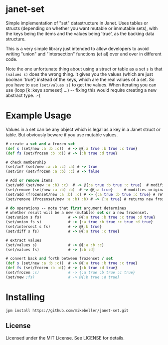 # janet-set

Simple implementation of "set" datastructure in Janet.  Uses
tables or structs (depending on whether you want mutable or
immutable sets), with the keys being the items and the values
being 'true', as the backing data structure.

This is a very simple library just intended to allow developers
to avoid writing "union" and "intersection" functions (et al)
over and over in different code.

Note the one unfortunate thing about using a struct or table
as a set `s` is that `(values s)` does the wrong thing.  It
gives you the values (which are just boolean 'true') instead
of the keys, which are the real values of a set.  So you have
to use `(set/values s)` to get the values.  When iterating you
can use (loop [k :keys someset] ...) -- fixing this would require
creating a new abstract type. :-(

# Example Usage

Values in a set can be any object which is legal as a key in
a Janet struct or table.  But obviously beware if you use mutable
values.

```clojure
# create a set and a frozen set
(def s (set/new :a :b :c))  # -> @{:a true :b true :c true}
(def fs (set/frozen :b :d)) # -> {:b true :d true}

# check membership
(set/in? (set/new :a :b :c) :a) # -> true
(set/in? (set/frozen :a :b) :c) # -> false

# Add or remove items
(set/add (set/new :a :b) :c)  # -> @{:a true :b true :c true}  # modifies original
(set/remove (set/new :a :b) :b)  # -> @{:a true}     # modifies original
(set/add (frozenset/new :a :b) :c) # -> {:a true :b true :c true} # returns new frozenset
(set/remove (frozenset/new :a :b) :b) # -> {:a true} # returns new frozenset

# do operations -- note that first argument determines
# whether result will be a new (mutable) set or a new frozenset.
(set/union s fs)            # -> @{:a true :b true :c true :d true}
(set/union fs s)            # -> {:a true :b true :c true :d true}
(set/intersect s fs)        # -> @{:b true}
(set/diff s fs)             # -> @{:a true :c true}

# extract values
(set/values s)              # -> @[:a :b :c]
(set/values fs)             # -> [:b :d]

# convert back and forth between frozenset / set
(def s (set/new :a :b :c))  # -> @{:a true :b true :c true}
(def fs (set/frozen :b :d)) # -> {:b true :d true}
(set/frozen ;s)             # -> {:a true :b true :c true}
(set/new ;fs)               # -> @{:b true :d true}
```

# Installing

```
jpm install https://github.com/mikebeller/janet-set.git
```

## License

Licensed under the MIT License.  See LICENSE for details.

